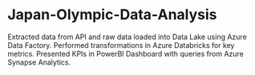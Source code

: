 # Japan-Olympic-Data-Analysis
 Extracted data from API and raw data loaded into Data Lake using Azure Data Factory. Performed transformations in Azure  Databricks for key metrics. Presented KPIs in PowerBI Dashboard with queries from Azure Synapse Analytics.
